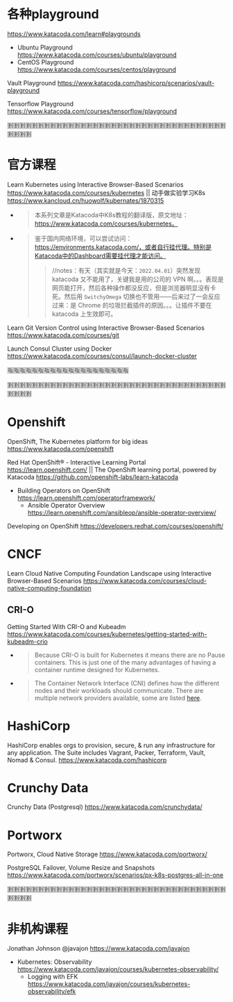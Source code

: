 
# 各种playground

https://www.katacoda.com/learn#playgrounds
- Ubuntu Playground https://www.katacoda.com/courses/ubuntu/playground
- CentOS Playground https://www.katacoda.com/courses/centos/playground

Vault Playground https://www.katacoda.com/hashicorp/scenarios/vault-playground

Tensorflow Playground https://www.katacoda.com/courses/tensorflow/playground

:u5272::u5272::u5272::u5272::u5272::u5272::u5272::u5272::u5272::u5272::u5272::u5272::u5272::u5272::u5272::u5272::u5272::u5272::u5272::u5272::u5272::u5272::u5272::u5272::u5272::u5272::u5272::u5272::u5272::u5272::u5272::u5272::u5272::u5272::u5272::u5272::u5272::u5272::u5272::u5272:

# 官方课程

Learn Kubernetes using Interactive Browser-Based Scenarios https://www.katacoda.com/courses/kubernetes || 动手做实验学习K8s https://www.kancloud.cn/huowolf/kubernates/1870315
- > 本系列文章是Katacoda中K8s教程的翻译版，原文地址：https://www.katacoda.com/courses/kubernetes。
- > 鉴于国内网络环境，可以尝试访问：https://environments.katacoda.com/，或者自行挂代理。特别是Katacoda中的Dashboard需要挂代理才能访问。
  >> //notes：有天（其实就是今天：`2022.04.01`）突然发现 katacoda 又不能用了，关键我是用的公司的 VPN 啊。。。表现是网页能打开，然后各种操作都没反应，但是浏览器明显没有卡死。然后用 `SwitchyOmega` 切换也不管用——后来过了一会反应过来：是 Chrome 的垃圾拦截插件的原因。。。让插件不要在 katacoda 上生效即可。

Learn Git Version Control using Interactive Browser-Based Scenarios https://www.katacoda.com/courses/git

Launch Consul Cluster using Docker https://www.katacoda.com/courses/consul/launch-docker-cluster

:u6307::u6307::u6307::u6307::u6307::u6307::u6307::u6307::u6307::u6307::u6307::u6307::u6307::u6307::u6307::u6307::u6307::u6307::u6307::u6307:

:u5272::u5272::u5272::u5272::u5272::u5272::u5272::u5272::u5272::u5272::u5272::u5272::u5272::u5272::u5272::u5272::u5272::u5272::u5272::u5272::u5272::u5272::u5272::u5272::u5272::u5272::u5272::u5272::u5272::u5272::u5272::u5272::u5272::u5272::u5272::u5272::u5272::u5272::u5272::u5272:

# Openshift

OpenShift, The Kubernetes platform for big ideas https://www.katacoda.com/openshift

Red Hat OpenShift® - Interactive Learning Portal https://learn.openshift.com/ || The OpenShift learning portal, powered by Katacoda https://github.com/openshift-labs/learn-katacoda
- Building Operators on OpenShift https://learn.openshift.com/operatorframework/
  * Ansible Operator Overview https://learn.openshift.com/ansibleop/ansible-operator-overview/

Developing on OpenShift https://developers.redhat.com/courses/openshift/

# CNCF

Learn Cloud Native Computing Foundation Landscape using Interactive Browser-Based Scenarios https://www.katacoda.com/courses/cloud-native-computing-foundation

## CRI-O

Getting Started With CRI-O and Kubeadm https://www.katacoda.com/courses/kubernetes/getting-started-with-kubeadm-crio
- > Because CRI-O is built for Kubernetes it means there are no Pause containers. This is just one of the many advantages of having a container runtime designed for Kubernetes.
- > The Container Network Interface (CNI) defines how the different nodes and their workloads should communicate. There are multiple network providers available, some are listed [here](https://kubernetes.io/docs/concepts/cluster-administration/addons/).

# HashiCorp

HashiCorp enables orgs to provision, secure, & run any infrastructure for any application. The Suite includes Vagrant, Packer, Terraform, Vault, Nomad & Consul. https://www.katacoda.com/hashicorp

# Crunchy Data

Crunchy Data (Postgresql) https://www.katacoda.com/crunchydata/

# Portworx

Portworx, Cloud Native Storage https://www.katacoda.com/portworx/

PostgreSQL Failover, Volume Resize and Snapshots https://www.katacoda.com/portworx/scenarios/px-k8s-postgres-all-in-one

:u5272::u5272::u5272::u5272::u5272::u5272::u5272::u5272::u5272::u5272::u5272::u5272::u5272::u5272::u5272::u5272::u5272::u5272::u5272::u5272::u5272::u5272::u5272::u5272::u5272::u5272::u5272::u5272::u5272::u5272::u5272::u5272::u5272::u5272::u5272::u5272::u5272::u5272::u5272::u5272:

# 非机构课程

Jonathan Johnson @javajon https://www.katacoda.com/javajon
- Kubernetes: Observability https://www.katacoda.com/javajon/courses/kubernetes-observability/
  * Logging with EFK https://www.katacoda.com/javajon/courses/kubernetes-observability/efk
